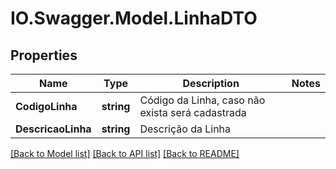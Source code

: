 # IO.Swagger.Model.LinhaDTO
## Properties

Name | Type | Description | Notes
------------ | ------------- | ------------- | -------------
**CodigoLinha** | **string** | Código da Linha, caso não exista será cadastrada | 
**DescricaoLinha** | **string** | Descrição da Linha | 

[[Back to Model list]](../README.md#documentation-for-models) [[Back to API list]](../README.md#documentation-for-api-endpoints) [[Back to README]](../README.md)

